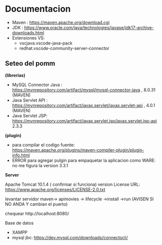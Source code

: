 # Documentacion #
- Maven : https://maven.apache.org/download.cgi
- JDK : https://www.oracle.com/java/technologies/javase/jdk17-archive-downloads.html 
- Extensiones VS:
  - vscjava.vscode-java-pack
  - redhat.vscode-community-server-connector

## Seteo del pomm ##

**(librerias)**

- MySQL Connector Java : https://mvnrepository.com/artifact/mysql/mysql-connector-java , 8.0.31 (MAVEN)
- Java Servlet API : https://mvnrepository.com/artifact/javax.servlet/javax.servlet-api , 4.0.1 (MAVEN) 
- Java Servlet JSP: https://mvnrepository.com/artifact/javax.servlet.jsp/javax.servlet.jsp-api 2.3.3

**(plugin)**

- para compilar el codigo fuente: https://maven.apache.org/plugins/maven-compiler-plugin/plugin-info.html
- ERROR para agregar pulgin para empaquetar la aplicacion como WARE: no me figura la version 3.3.1 

**Server**

Apache Tomcat 10.1.4 ( confirmar si funciona)
version License URL: https://www.apache.org/licenses/LICENSE-2.0.txt


levantar servidor
maven-> apimovies -> lifecycle ->install ->run
(AVISEN SI NO ANDA Y cambian el puerto) 

chequear http://localhost:8080/

Base de datos
- XAMPP
- mysql jbc: https://dev.mysql.com/downloads/connector/j/
